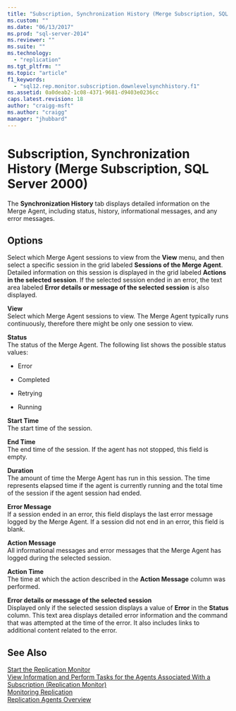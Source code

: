 ```yaml
---
title: "Subscription, Synchronization History (Merge Subscription, SQL Server 2000) | Microsoft Docs"
ms.custom: ""
ms.date: "06/13/2017"
ms.prod: "sql-server-2014"
ms.reviewer: ""
ms.suite: ""
ms.technology: 
  - "replication"
ms.tgt_pltfrm: ""
ms.topic: "article"
f1_keywords: 
  - "sql12.rep.monitor.subscription.downlevelsynchhistory.f1"
ms.assetid: 0a0deab2-1c08-4371-9681-d9403e0236cc
caps.latest.revision: 18
author: "craigg-msft"
ms.author: "craigg"
manager: "jhubbard"
---
```

# Subscription, Synchronization History (Merge Subscription, SQL Server 2000)
  The **Synchronization History** tab displays detailed information on the Merge Agent, including status, history, informational messages, and any error messages.  
  
## Options  
 Select which Merge Agent sessions to view from the **View** menu, and then select a specific session in the grid labeled **Sessions of the Merge Agent**. Detailed information on this session is displayed in the grid labeled **Actions in the selected session**. If the selected session ended in an error, the text area labeled **Error details or message of the selected session** is also displayed.  
  
 **View**  
 Select which Merge Agent sessions to view. The Merge Agent typically runs continuously, therefore there might be only one session to view.  
  
 **Status**  
 The status of the Merge Agent. The following list shows the possible status values:  
  
-   Error  
  
-   Completed  
  
-   Retrying  
  
-   Running  
  
 **Start Time**  
 The start time of the session.  
  
 **End Time**  
 The end time of the session. If the agent has not stopped, this field is empty.  
  
 **Duration**  
 The amount of time the Merge Agent has run in this session. The time represents elapsed time if the agent is currently running and the total time of the session if the agent session had ended.  
  
 **Error Message**  
 If a session ended in an error, this field displays the last error message logged by the Merge Agent. If a session did not end in an error, this field is blank.  
  
 **Action Message**  
 All informational messages and error messages that the Merge Agent has logged during the selected session.  
  
 **Action Time**  
 The time at which the action described in the **Action Message** column was performed.  
  
 **Error details or message of the selected session**  
 Displayed only if the selected session displays a value of **Error** in the **Status** column. This text area displays detailed error information and the command that was attempted at the time of the error. It also includes links to additional content related to the error.  
  
## See Also  
 [Start the Replication Monitor](monitor/start-the-replication-monitor.md)   
 [View Information and Perform Tasks for the Agents Associated With a Subscription &#40;Replication Monitor&#41;](monitor/view-information-and-perform-tasks-for-subscription-agents.md)   
 [Monitoring Replication](monitor/monitoring-replication.md)   
 [Replication Agents Overview](agents/replication-agents-overview.md)  
  
  